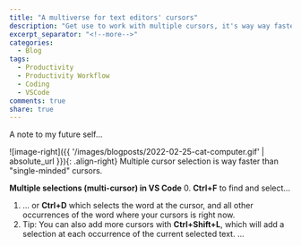 ```yaml
---
title: "A multiverse for text editors' cursors"
description: "Get use to work with multiple cursors, it's way way faster."
excerpt_separator: "<!--more-->"
categories:
  - Blog
tags:
  - Productivity
  - Productivity Workflow
  - Coding
  - VSCode
comments: true
share: true
---
```

A note to my future self...

![image-right]({{ '/images/blogposts/2022-02-25-cat-computer.gif' | absolute_url }}){: .align-right} Multiple cursor selection is way faster than "single-minded" cursors.

**Multiple selections (multi-cursor) in VS Code**
0. **Ctrl+F** to find and select...
1. ... or **Ctrl+D** which selects the word at the cursor, and all other occurrences of the word where your cursors is right now.
2. Tip: You can also add more cursors with **Ctrl+Shift+L**, which will add a selection at each occurrence of the current selected text. ... 
